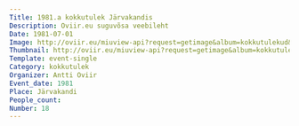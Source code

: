 ```yaml
---
Title: 1981.a kokkutulek Järvakandis
Description: Oviir.eu suguvõsa veebileht
Date: 1981-07-01
Image: http://oviir.eu/miuview-api?request=getimage&album=kokkutulekud&item=1981-18.-kokkutulek-jrvakandis-anti-juures.jpg&size=1200&mode=longest
Thumbnail: http://oviir.eu/miuview-api?request=getimage&album=kokkutulekud&item=1981-18.-kokkutulek-jrvakandis-anti-juures.jpg&size=600&mode=square
Template: event-single
Category: kokkutulek
Organizer: Antti Oviir
Event_date: 1981
Place: Järvakandi
People_count:
Number: 18
---
```


